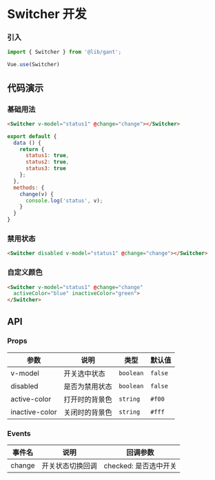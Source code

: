 # Switcher 开发

### 引入
``` javascript
import { Switcher } from '@lib/gant';

Vue.use(Switcher)
```

## 代码演示

### 基础用法

```html
<Switcher v-model="status1" @change="change"></Switcher>
```

```javascript
export default {
  data () {
    return {
      status1: true,
      status2: true,
      status3: true
    };
  },
  methods: {
    change(v) {
      console.log('status', v);
    }
  }
}
```

### 禁用状态

```html
<Switcher disabled v-model="status1" @change="change"></Switcher>
```

### 自定义颜色

```html
<Switcher v-model="status1" @change="change"
  activeColor="blue" inactiveColor="green">
</Switcher>
```


## API

### Props

| 参数 | 说明 | 类型 | 默认值 |
|------|------|------|------|
| v-model | 开关选中状态 | `boolean` | `false` |
| disabled | 是否为禁用状态		 | `boolean` | `false` |
| active-color | 打开时的背景色	 | `string` | `#f00` |
| inactive-color | 关闭时的背景色	 | `string` | `#fff` |


### Events

| 事件名 | 说明 | 回调参数 |
|------|------|------|
| change | 开关状态切换回调 | checked: 是否选中开关 |
